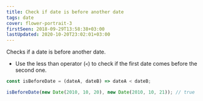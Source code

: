 ```yaml
---
title: Check if date is before another date
tags: date
cover: flower-portrait-3
firstSeen: 2018-09-29T13:58:38+03:00
lastUpdated: 2020-10-20T23:02:01+03:00
---
```


Checks if a date is before another date.

- Use the less than operator (`<`) to check if the first date comes before the second one.

```js
const isBeforeDate = (dateA, dateB) => dateA < dateB;
```

```js
isBeforeDate(new Date(2010, 10, 20), new Date(2010, 10, 21)); // true
```
